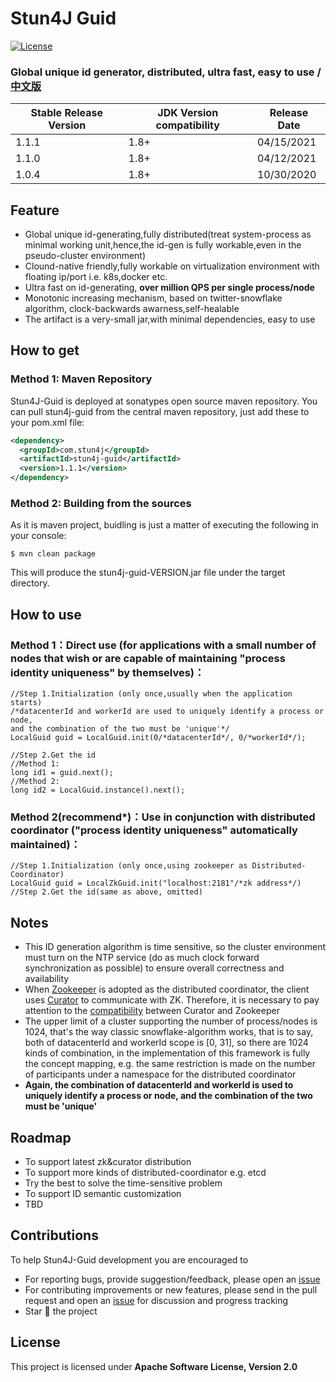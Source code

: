 # Stun4J Guid
[![License](https://img.shields.io/badge/License-Apache%202.0-blue.svg)](https://opensource.org/licenses/Apache-2.0)

### Global unique id generator, distributed, ultra fast, easy to use / [中文版](README_zh_CN.md) 


| Stable Release Version | JDK Version compatibility | Release Date |
| ------------- | ------------- | ------------|
| 1.1.1  | 1.8+ | 04/15/2021 |
| 1.1.0  | 1.8+ | 04/12/2021 |
| 1.0.4  | 1.8+ | 10/30/2020 |

## Feature
* Global unique id-generating,fully distributed(treat system-process as minimal working unit,hence,the id-gen is fully workable,even in the pseudo-cluster environment)
* Clound-native friendly,fully workable on virtualization environment with floating ip/port i.e. k8s,docker etc.
* Ultra fast on id-generating, **over million QPS per single process/node**
* Monotonic increasing mechanism, based on twitter-snowflake algorithm, clock-backwards awarness,self-healable
* The artifact is a very-small jar,with minimal dependencies, easy to use

## How to get
### Method 1: Maven Repository

Stun4J-Guid is deployed at sonatypes open source maven repository. You can pull stun4j-guid from the central maven repository, just add these to your pom.xml file:

```xml
<dependency>
  <groupId>com.stun4j</groupId>
  <artifactId>stun4j-guid</artifactId>
  <version>1.1.1</version>
</dependency>
```

### Method 2: Building from the sources

As it is maven project, buidling is just a matter of executing the following in your console:

	$ mvn clean package


This will produce the stun4j-guid-VERSION.jar file under the target directory.

## How to use
### Method 1：Direct use (for applications with a small number of nodes that wish or are capable of maintaining \"process identity uniqueness\" by themselves)：

```
//Step 1.Initialization (only once,usually when the application starts)
/*datacenterId and workerId are used to uniquely identify a process or node, 
and the combination of the two must be 'unique'*/
LocalGuid guid = LocalGuid.init(0/*datacenterId*/, 0/*workerId*/);

//Step 2.Get the id
//Method 1:
long id1 = guid.next();
//Method 2:
long id2 = LocalGuid.instance().next();

```

### Method 2(recommend\*)：Use in conjunction with distributed coordinator (\"process identity uniqueness\" automatically maintained)：

```
//Step 1.Initialization (only once,using zookeeper as Distributed-Coordinator)
LocalGuid guid = LocalZkGuid.init("localhost:2181"/*zk address*/)
//Step 2.Get the id(same as above, omitted)
```


## Notes
* This ID generation algorithm is time sensitive, so the cluster environment must turn on the NTP service (do as much clock forward synchronization as possible) to ensure overall correctness and availability
* When [Zookeeper](http://zookeeper.apache.org/) is adopted as the distributed coordinator, the client uses [Curator](http://curator.apache.org/) to communicate with ZK. Therefore, it is necessary to pay attention to the [compatibility](http://curator.apache.org/zk-compatibility.html) between Curator and Zookeeper
* The upper limit of a cluster supporting the number of process/nodes is 1024, that's the way classic snowflake-algorithm works, that is to say, both of datacenterId and workerId scope is [0, 31], so there are 1024 kinds of combination, in the implementation of this framework is fully the concept mapping, e.g. the same restriction is made on the number of participants under a namespace for the distributed coordinator
* **Again, the combination of datacenterId and workerId is used to uniquely identify a process or node, and the combination of the two must be 'unique'**

## Roadmap
* To support latest zk&curator distribution
* To support more kinds of distributed-coordinator e.g. etcd
* Try the best to solve the time-sensitive problem
* To support ID semantic customization
* TBD

## Contributions
To help Stun4J-Guid development you are encouraged to

* For reporting bugs, provide suggestion/feedback, please open an [issue](https://github.com/stun4j/stun4j-guid/issues/new)
* For contributing improvements or new features, please send in the pull request and open an [issue](https://github.com/stun4j/stun4j-guid/issues/new) for discussion and progress tracking
* Star :star2: the project

## License

This project is licensed under **Apache Software License, Version 2.0**
